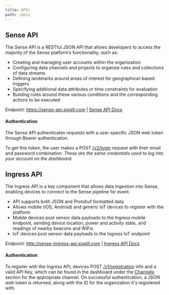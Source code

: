 ```yaml
---
title: APIs
path: /apis
---
```


## Sense API

The Sense API is a RESTful JSON API that allows developers to access the majority of the Sense platform’s functionality, such as:

- Creating and managing user accounts within the organization
- Configuring data channels and projects to organize rules and collections of data streams
- Defining landmarks around areas of interest for geographical-based triggers
- Specifying additional data attributes or time constraints for evaluation
- Building rules around these various conditions and the corresponding actions to be executed

Endpoint: https://sense-api.sixgill.com | [Sense API Docs](/apis/sense-api)

#### Authentication

The Sense API authenticates requests with a user-specific JSON web token through Bearer authentication.

To get this token, the user makes a POST [/v2/login](/apis/sense-api/#tag/authenticate/paths/~1v2~1login/post) request with their email and password combination. _These are the same credentials used to log into your account on the dashboard._


## Ingress API

The Ingress API is a key component that allows data ingestion into Sense, enabling devices to connect to the Sense pipeline for event.

- API supports both JSON and Protobuf formatted data
- Allows mobile (iOS, Android) and generic IoT devices to register with the platform
- Mobile devices post sensor data payloads to the Ingress mobile endpoint, sending device location, power and activity state, and readings of nearby beacons and WiFis
- IoT devices post sensor data payloads to the Ingress IoT endpoint

Endpoint: http://sense-ingress-api.sixgill.com | [Ingress API Docs](/apis/ingress)

#### Authentication

To register with the Ingress API, devices POST [/v1/registration](/apis/ingress#tag/Register/paths/~1v1~1registration/post) info and a valid API Key, which can be found in the dashboard under the [Channels](/guides/channels/overview) section for the appropriate channel. On successful authentication, a JSON web token is returned, along with the ID for the organization it's registered with.
